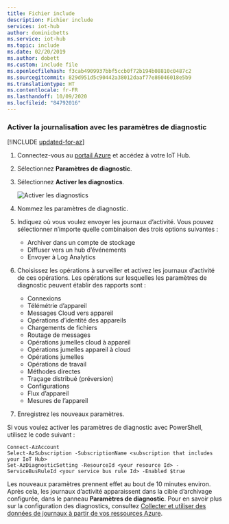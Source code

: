 ```yaml
---
title: Fichier include
description: Fichier include
services: iot-hub
author: dominicbetts
ms.service: iot-hub
ms.topic: include
ms.date: 02/20/2019
ms.author: dobett
ms.custom: include file
ms.openlocfilehash: f3cab4909937bbf5ccb0f72b194b08810c0487c2
ms.sourcegitcommit: 829d951d5c90442a38012daaf77e86046018e5b9
ms.translationtype: HT
ms.contentlocale: fr-FR
ms.lasthandoff: 10/09/2020
ms.locfileid: "84792016"
---
```

### <a name="enable-logging-with-diagnostics-settings"></a>Activer la journalisation avec les paramètres de diagnostic

[!INCLUDE [updated-for-az](./updated-for-az.md)]

1. Connectez-vous au [portail Azure](https://portal.azure.com) et accédez à votre IoT Hub.

2. Sélectionnez **Paramètres de diagnostic**.

3. Sélectionnez **Activer les diagnostics**.

   ![Activer les diagnostics](./media/iot-hub-diagnostics-settings/turnondiagnostics.png)

4. Nommez les paramètres de diagnostic.

5. Indiquez où vous voulez envoyer les journaux d’activité. Vous pouvez sélectionner n’importe quelle combinaison des trois options suivantes :

   * Archiver dans un compte de stockage
   * Diffuser vers un hub d’événements
   * Envoyer à Log Analytics

6. Choisissez les opérations à surveiller et activez les journaux d’activité de ces opérations. Les opérations sur lesquelles les paramètres de diagnostic peuvent établir des rapports sont :

   * Connexions
   * Télémétrie d’appareil
   * Messages Cloud vers appareil
   * Opérations d’identité des appareils
   * Chargements de fichiers
   * Routage de messages
   * Opérations jumelles cloud à appareil
   * Opérations jumelles appareil à cloud
   * Opérations jumelles
   * Opérations de travail
   * Méthodes directes  
   * Traçage distribué (préversion)
   * Configurations
   * Flux d’appareil
   * Mesures de l’appareil

6. Enregistrez les nouveaux paramètres. 

Si vous voulez activer les paramètres de diagnostic avec PowerShell, utilisez le code suivant :

```azurepowershell
Connect-AzAccount
Select-AzSubscription -SubscriptionName <subscription that includes your IoT Hub>
Set-AzDiagnosticSetting -ResourceId <your resource Id> -ServiceBusRuleId <your service bus rule Id> -Enabled $true
```

Les nouveaux paramètres prennent effet au bout de 10 minutes environ. Après cela, les journaux d’activité apparaissent dans la cible d’archivage configurée, dans le panneau **Paramètres de diagnostic**. Pour en savoir plus sur la configuration des diagnostics, consultez [Collecter et utiliser des données de journaux à partir de vos ressources Azure](../articles/azure-monitor/platform/platform-logs-overview.md).
